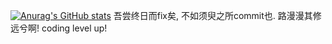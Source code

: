 [![Anurag's GitHub stats](https://github-readme-stats.vercel.app/api?username=Charlie-Ping)](https://github.com/anuraghazra/github-readme-stats)
吾尝终日而fix矣, 不如须臾之所commit也.
路漫漫其修远兮啊! coding level up!

